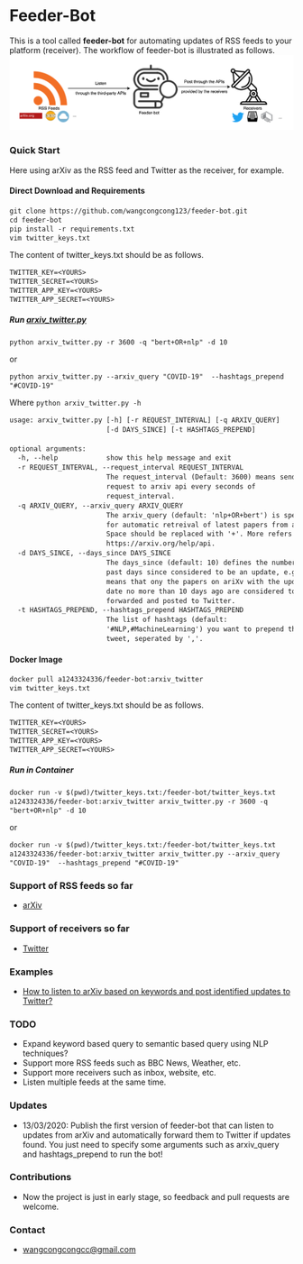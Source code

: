 # Feeder-Bot
 This is a tool called **feeder-bot** for automating updates of RSS feeds to your platform (receiver). The workflow of feeder-bot is illustrated as follows.
![](images/feeder-bot-flow.png)

### Quick Start

Here using arXiv as the RSS feed and Twitter as the receiver, for example.

#### Direct Download and Requirements

``````shell
git clone https://github.com/wangcongcong123/feeder-bot.git
cd feeder-bot
pip install -r requirements.txt
vim twitter_keys.txt
``````
The content of twitter_keys.txt should be as follows.

	TWITTER_KEY=<YOURS>
	TWITTER_SECRET=<YOURS>
	TWITTER_APP_KEY=<YOURS>
	TWITTER_APP_SECRET=<YOURS>

##### Run [arxiv_twitter.py](/arxiv_twitter.py)

``````shell
python arxiv_twitter.py -r 3600 -q "bert+OR+nlp" -d 10
``````
or

``````shell
python arxiv_twitter.py --arxiv_query "COVID-19"  --hashtags_prepend "#COVID-19"
``````

Where `python arxiv_twitter.py -h`

``````html
usage: arxiv_twitter.py [-h] [-r REQUEST_INTERVAL] [-q ARXIV_QUERY]
                        [-d DAYS_SINCE] [-t HASHTAGS_PREPEND]

optional arguments:
  -h, --help            show this help message and exit
  -r REQUEST_INTERVAL, --request_interval REQUEST_INTERVAL
                        The request_interval (Default: 3600) means sending
                        request to arxiv api every seconds of
                        request_interval.
  -q ARXIV_QUERY, --arxiv_query ARXIV_QUERY
                        The arxiv_query (default: 'nlp+OR+bert') is specified
                        for automatic retreival of latest papers from arxiv.
                        Space should be replaced with '+'. More refers to:
                        https://arxiv.org/help/api.
  -d DAYS_SINCE, --days_since DAYS_SINCE
                        The days_since (default: 10) defines the number of
                        past days since considered to be an update, e.g., 10
                        means that ony the papers on ariXv with the update
                        date no more than 10 days ago are considered to be
                        forwarded and posted to Twitter.
  -t HASHTAGS_PREPEND, --hashtags_prepend HASHTAGS_PREPEND
                        The list of hashtags (default:
                        '#NLP,#MachineLearning') you want to prepend the
                        tweet, seperated by ','.
``````

#### Docker Image

``````shell
docker pull a1243324336/feeder-bot:arxiv_twitter
vim twitter_keys.txt
``````

The content of twitter_keys.txt should be as follows.

	TWITTER_KEY=<YOURS>
	TWITTER_SECRET=<YOURS>
	TWITTER_APP_KEY=<YOURS>
	TWITTER_APP_SECRET=<YOURS>

##### Run in Container

``````shell
docker run -v $(pwd)/twitter_keys.txt:/feeder-bot/twitter_keys.txt a1243324336/feeder-bot:arxiv_twitter arxiv_twitter.py -r 3600 -q "bert+OR+nlp" -d 10
``````
or

``````shell
docker run -v $(pwd)/twitter_keys.txt:/feeder-bot/twitter_keys.txt a1243324336/feeder-bot:arxiv_twitter arxiv_twitter.py --arxiv_query "COVID-19"  --hashtags_prepend "#COVID-19"
``````

### Support of RSS feeds so far

- [arXiv](https://arxiv.org/)

### Support of receivers so far

- [Twitter](https://twitter.com/home)

### Examples

- [How to listen to arXiv based on keywords and post identified updates to Twitter?](https://wangcongcong123.github.io./How-to-listen-to-arXiv-based-on-keywords-and-post-identified-updates-to-Twitter/)

### TODO
- Expand keyword based query to semantic based query using NLP techniques?
- Support more RSS feeds such as BBC News, Weather, etc.
- Support more receivers such as inbox, website, etc.
- Listen multiple feeds at the same time.

### Updates

- 13/03/2020: Publish the first version of feeder-bot that can listen to updates from arXiv and automatically forward them to Twitter if updates found. You just need to specify some arguments such as arxiv_query and hashtags_prepend to run the bot!


### Contributions
- Now the project is just in early stage, so feedback and pull requests are welcome.


### Contact
- wangcongcongcc@gmail.com

